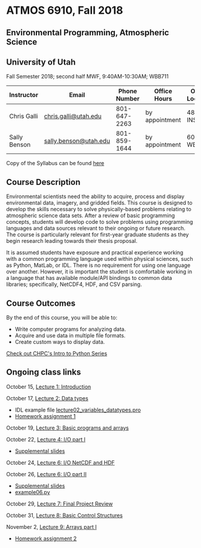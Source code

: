 # ATMOS 6910, Fall 2018
## Environmental Programming, Atmospheric Science
## University of Utah

Fall Semester 2018; second half
MWF, 9:40AM-10:30AM; WBB711 

Instructor | Email | Phone Number | Office Hours | Office Location
---------- | ----- | ------------ | ------------ | ---------------
Chris Galli | chris.galli@utah.edu | 801-647-2263 | by appointment | 482 INSCC
Sally Benson | sally.benson@utah.edu | 801-859-1644 | by appointment | 603 WBB

Copy of the Syllabus can be found [here](./Syllabus_2018_atmos_6910.pdf)

## Course Description
Environmental scientists need the ability to acquire, process and display environmental data, imagery, and gridded fields.  This course is designed to develop the skills necessary to solve physically-based problems relating to atmospheric science data sets. After a review of basic programming concepts, students will develop code to solve problems using programming languages and data sources relevant to their ongoing or future research.  The course is particularly relevant for first-year graduate students as they begin research leading towards their thesis proposal.  

It is assumed students have exposure and practical experience working with a common programming language used within physical sciences, such as Python, MatLab, or IDL. There is no requirement for using one language over another. However, it is important the student is comfortable working in a language that has available module/API bindings to common data libraries; specifically, NetCDF4, HDF, and CSV parsing.

## Course Outcomes 
By the end of this course, you will be able to: 
- Write computer programs for analyzing data.
- Acquire and use data in multiple file formats. 
- Create custom ways to display data.  

[Check out CHPC's Intro to Python Series](./chpc_python_fall_2018)

## Ongoing class links

October 15, [Lecture 1: Introduction](./lecture01_introduction.pdf)

October 17, [Lecture 2: Data types](./lecture02_variables_datatypes.pdf)
- IDL example file [lecture02_variables_datatypes.pro](./lecture02_variables_datatypes.pro)
- [Homework assignment 1](./homework1.md)

October 19, [Lecture 3: Basic programs and arrays](./lecture03.md)

October 22, [Lecture 4: I/O part I](./lecture04.md)
- [Supplemental slides](./lecture04.pdf)

October 24, [Lecture 6: I/O NetCDF and HDF](./)

October 26, [Lecture 6: I/O part II](./lecture06.md)
- [Supplemental slides](./lecture06.pdf)
- [example06.py](./example06.py)

October 29, [Lecture 7: Final Project Review](./semester_project.md)

October 31, [Lecture 8: Basic Control Structures](./)

November 2, [Lecture 9: Arrays part I](./lecture09.md)
- [Homework assignment 2](./homework_2.md)

